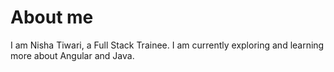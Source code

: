 # About me

I am Nisha Tiwari, a Full Stack Trainee. I am currently exploring and learning more about Angular and Java. 
